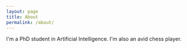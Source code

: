 ```yaml
---
layout: page
title: About
permalink: /about/
---
```


I'm a PhD student in Artificial Intelligence. I'm also an avid chess player.